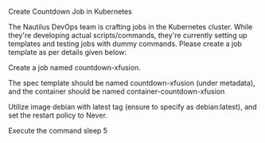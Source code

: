 Create Countdown Job in Kubernetes

The Nautilus DevOps team is crafting jobs in the Kubernetes cluster. While they're developing actual scripts/commands, they're currently setting up templates and testing jobs with dummy commands. Please create a job template as per details given below:


Create a job named countdown-xfusion.

The spec template should be named countdown-xfusion (under metadata), and the container should be named container-countdown-xfusion

Utilize image debian with latest tag (ensure to specify as debian:latest), and set the restart policy to Never.

Execute the command sleep 5

